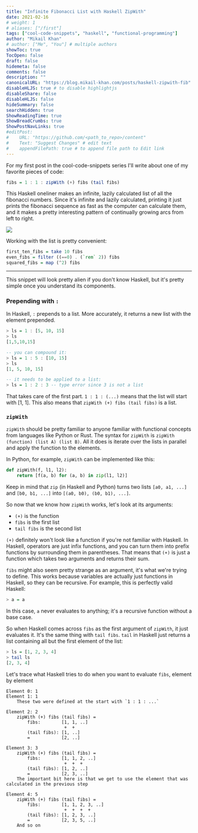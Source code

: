 ```yaml
---
title: "Infinite Fibonacci List with Haskell ZipWith"
date: 2021-02-16
# weight: 1
# aliases: ["/first"]
tags: ["cool-code-snippets", "haskell", "functional-programming"]
author: "Mikail Khan"
# author: ["Me", "You"] # multiple authors
showToc: true
TocOpen: false
draft: false
hidemeta: false
comments: false
description: ""
canonicalURL: "https://blog.mikail-khan.com/posts/haskell-zipwith-fib"
disableHLJS: true # to disable highlightjs
disableShare: false
disableHLJS: false
hideSummary: false
searchHidden: true
ShowReadingTime: true
ShowBreadCrumbs: true
ShowPostNavLinks: true
#editPost:
#    URL: "https://github.com/<path_to_repo>/content"
#    Text: "Suggest Changes" # edit text
#    appendFilePath: true # to append file path to Edit link
---
```


For my first post in the cool-code-snippets series I'll write about one of my favorite pieces of code: 

```hs
fibs = 1 : 1 : zipWith (+) fibs (tail fibs)
```

This Haskell oneliner makes an infinite, lazily calculated list of all the fibonacci numbers. Since it's infinite and lazily calculated, printing it just prints the fibonacci sequence as fast as the computer can calculate them, and it makes a pretty interesting pattern of continually growing arcs from left to right.

![](https://mkhan45.github.io/cool_code_snippets/resources/fibonacci_arc.png)

Working with the list is pretty convenient:

```hs
first_ten_fibs = take 10 fibs
even_fibs = filter ((==0) . (`rem` 2)) fibs
squared_fibs = map (^2) fibs
```

___

This snippet will look pretty alien if you don't know Haskell, but it's pretty simple once you understand its components.

### Prepending with `:`

In Haskell, `:` prepends to a list. More accurately, it returns a new list with the element prepended.

```hs
> ls = 1 : [5, 10, 15]
> ls
[1,5,10,15]

-- you can compound it:
> ls = 1 : 5 : [10, 15]
> ls
[1, 5, 10, 15]

-- it needs to be applied to a list:
> ls = 1 : 2 : 3 -- type error since 3 is not a list
```

That takes care of the first part. `1 : 1 : (...)` means that the list will start with [1, 1]. This also means that `zipWith (+) fibs (tail fibs)` is a list.

### `zipWith`

`zipWith` should be pretty familiar to anyone familiar with functional concepts from languages like Python or Rust. The syntax for `zipWith` is `zipWith (function) (list A) (list B)`. All it does is iterate over the lists in parallel and apply the function to the elements.

In Python, for example, `zipWith` can be implemented like this:

```python
def zipWith(f, l1, l2):
    return [f(a, b) for (a, b) in zip(l1, l2)]
```

Keep in mind that `zip` (in Haskell and Python) turns two lists `[a0, a1, ...]` and `[b0, b1, ...]` into `[(a0, b0), (b0, b1), ...]`.

So now that we know how `zipWith` works, let's look at its arguments:

- `(+)` is the function
- `fibs` is the first list
- `tail fibs` is the second list

`(+)` definitely won't look like a function if you're not familiar with Haskell. In Haskell, operators are just infix functions, and you can turn them into prefix functions by surrounding them in parentheses. That means that `(+)` is just a function which takes two arguments and returns their sum.

`fibs` might also seem pretty strange as an argument, it's what we're trying to define. This works because variables are actually just functions in Haskell, so they can be recursive. For example, this is perfectly valid Haskell:

```hs
> a = a
```

In this case, `a` never evaluates to anything; it's a recursive function without a base case.

So when Haskell comes across `fibs` as the first argument of `zipWith`, it just evaluates it. It's the same thing with `tail fibs`. `tail` in Haskell just returns a list containing all but the first element of the list:

```hs
> ls = [1, 2, 3, 4]
> tail ls
[2, 3, 4]
```

Let's trace what Haskell tries to do when you want to evaluate `fibs`, element by element

```
Element 0: 1
Element 1: 1
    These two were defined at the start with `1 : 1 : ...`

Element 2: 2
    zipWith (+) fibs (tail fibs) =
        fibs:        [1, 1, ..]
                      +  +
        (tail fibs): [1, ..]
        =            [2, ..]

Element 3: 3
    zipWith (+) fibs (tail fibs) =
        fibs:        [1, 1, 2, ..]
                      +  +  +
        (tail fibs): [1, 2, ..]
        =            [2, 3, ..]
    The important bit here is that we get to use the element that was calculated in the previous step

Element 4: 5
    zipWith (+) fibs (tail fibs) =
        fibs:        [1, 1, 2, 3, ..]
                      +  +  +  +
        (tail fibs): [1, 2, 3, ..]
        =            [2, 3, 5, ..]
    And so on
```
